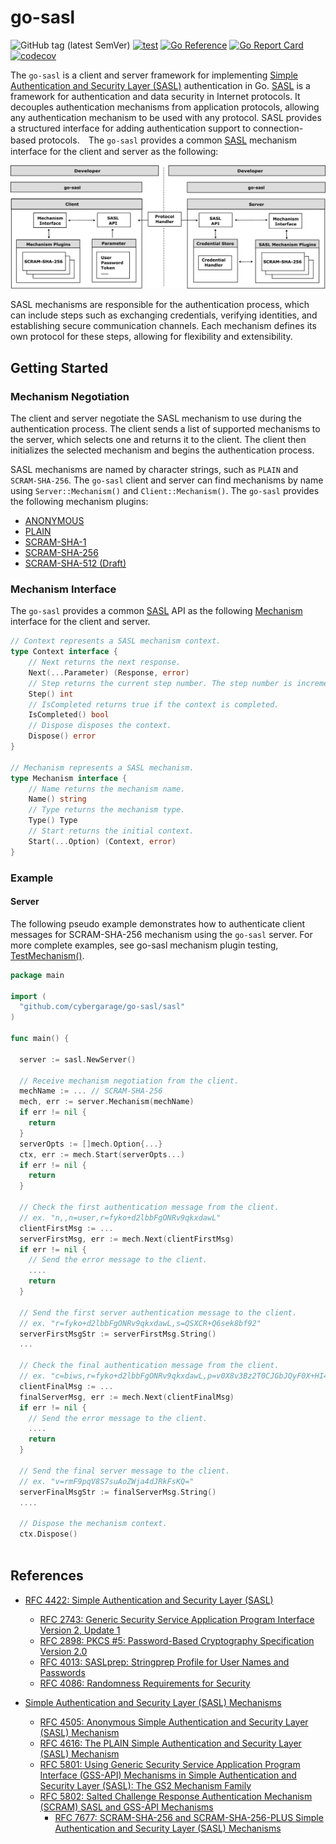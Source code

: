 # go-sasl

![GitHub tag (latest SemVer)](https://img.shields.io/github/v/tag/cybergarage/go-sasl)
[![test](https://github.com/cybergarage/go-sasl/actions/workflows/make.yml/badge.svg)](https://github.com/cybergarage/go-sasl/actions/workflows/make.yml)
[![Go Reference](https://pkg.go.dev/badge/github.com/cybergarage/go-sasl.svg)](https://pkg.go.dev/github.com/cybergarage/go-sasl)
 [![Go Report Card](https://img.shields.io/badge/go%20report-A%2B-brightgreen)](https://goreportcard.com/report/github.com/cybergarage/go-sasl) 
 [![codecov](https://codecov.io/gh/cybergarage/go-sasl/graph/badge.svg?token=OCU5V0H3OX)](https://codecov.io/gh/cybergarage/go-sasl)

The `go-sasl` is a client and server framework for implementing [Simple Authentication and Security Layer (SASL)](https://datatracker.ietf.org/doc/html/rfc4422) authentication in Go. 
[SASL](https://datatracker.ietf.org/doc/html/rfc4422) is a framework for authentication and data security in Internet protocols. It decouples authentication mechanisms from application protocols, allowing any authentication mechanism to be used with any protocol. SASL provides a structured interface for adding authentication support to connection-based protocols.　The `go-sasl` provides a common [SASL](https://datatracker.ietf.org/doc/html/rfc4422) mechanism interface for the client and server as the following:


![](doc/img/framework.png)

SASL mechanisms are responsible for the authentication process, which can include steps such as exchanging credentials, verifying identities, and establishing secure communication channels. Each mechanism defines its own protocol for these steps, allowing for flexibility and extensibility.

## Getting Started

### Mechanism Negotiation

The client and server negotiate the SASL mechanism to use during the authentication process. The client sends a list of supported mechanisms to the server, which selects one and returns it to the client. The client then initializes the selected mechanism and begins the authentication process.

SASL mechanisms are named by character strings, such as `PLAIN` and `SCRAM-SHA-256`. The `go-sasl` client and server can find mechanisms by name using `Server::Mechanism()` and `Client::Mechanism()`.  The `go-sasl` provides the following mechanism plugins:

- [ANONYMOUS](https://datatracker.ietf.org/doc/html/rfc4505)
- [PLAIN](https://datatracker.ietf.org/doc/html/rfc4616)
- [SCRAM-SHA-1](https://datatracker.ietf.org/doc/html/rfc5802)
- [SCRAM-SHA-256](https://datatracker.ietf.org/doc/html/rfc7677)
- [SCRAM-SHA-512 (Draft)](https://datatracker.ietf.org/doc/draft-melnikov-scram-sha-512/)

### Mechanism Interface

The `go-sasl` provides a common [SASL](https://datatracker.ietf.org/doc/html/rfc4422) API as the following [Mechanism](https://github.com/cybergarage/go-sasl/blob/main/sasl/mech/mechanism.go) interface for the client and server.

```go
// Context represents a SASL mechanism context.
type Context interface {
    // Next returns the next response.
    Next(...Parameter) (Response, error)
    // Step returns the current step number. The step number is incremented by one after each call to Next.
    Step() int
    // IsCompleted returns true if the context is completed.
    IsCompleted() bool
    // Dispose disposes the context.
    Dispose() error
}

// Mechanism represents a SASL mechanism.
type Mechanism interface {
    // Name returns the mechanism name.
    Name() string
    // Type returns the mechanism type.
    Type() Type
    // Start returns the initial context.
    Start(...Option) (Context, error)
}
```
### Example

#### Server

The following pseudo example demonstrates how to authenticate client messages for SCRAM-SHA-256 mechanism using the `go-sasl` server. For more complete examples, see go-sasl mechanism plugin testing, [TestMechanism()](https://github.com/cybergarage/go-sasl/blob/main/sasltest/mech/plugin_test.go).

```go
package main

import (
  "github.com/cybergarage/go-sasl/sasl"
)

func main() {

  server := sasl.NewServer()

  // Receive mechanism negotiation from the client.  
  mechName := ... // SCRAM-SHA-256
  mech, err := server.Mechanism(mechName)
  if err != nil {
    return
  }
  serverOpts := []mech.Option{...}
  ctx, err := mech.Start(serverOpts...)
  if err != nil {
    return
  }

  // Check the first authentication message from the client.
  // ex. "n,,n=user,r=fyko+d2lbbFgONRv9qkxdawL"
  clientFirstMsg := ...　
  serverFirstMsg, err := mech.Next(clientFirstMsg)
  if err != nil {
    // Send the error message to the client.
    ....
    return
  }

  // Send the first server authentication message to the client.
  // ex. "r=fyko+d2lbbFgONRv9qkxdawL,s=QSXCR+Q6sek8bf92"
  serverFirstMsgStr := serverFirstMsg.String() 
  ...

  // Check the final authentication message from the client.
  // ex. "c=biws,r=fyko+d2lbbFgONRv9qkxdawL,p=v0X8v3Bz2T0CJGbJQyF0X+HI4Ts="
  clientFinalMsg := ... 
  finalServerMsg, err := mech.Next(clientFinalMsg)
  if err != nil {
    // Send the error message to the client.
    ....
    return
  }

  // Send the final server message to the client.
  // ex. "v=rmF9pqV8S7suAoZWja4dJRkFsKQ="
  serverFinalMsgStr := finalServerMsg.String()
  ....

  // Dispose the mechanism context.
  ctx.Dispose()
  
```



## References

- [RFC 4422: Simple Authentication and Security Layer (SASL)](https://datatracker.ietf.org/doc/html/rfc4422)
  - [RFC 2743: Generic Security Service Application Program Interface Version 2, Update 1](https://datatracker.ietf.org/doc/html/rfc2743)
  - [RFC 2898: PKCS #5: Password-Based Cryptography Specification Version 2.0](https://datatracker.ietf.org/doc/html/rfc2898)
  - [RFC 4013: SASLprep: Stringprep Profile for User Names and Passwords](https://datatracker.ietf.org/doc/html/rfc4013)
  - [RFC 4086: Randomness Requirements for Security](https://datatracker.ietf.org/doc/html/rfc4086)

- [Simple Authentication and Security Layer (SASL) Mechanisms](https://www.iana.org/assignments/sasl-mechanisms/sasl-mechanisms.xhtml)
  - [RFC 4505: Anonymous Simple Authentication and Security Layer (SASL) Mechanism](https://www.rfc-editor.org/rfc/rfc4505.html)
  - [RFC 4616: The PLAIN Simple Authentication and Security Layer (SASL) Mechanism](https://datatracker.ietf.org/doc/html/rfc4616)
  - [RFC 5801: Using Generic Security Service Application Program Interface (GSS-API) Mechanisms in Simple Authentication and Security Layer (SASL): The GS2 Mechanism Family](https://www.rfc-editor.org/rfc/rfc5801)
  - [RFC 5802: Salted Challenge Response Authentication Mechanism (SCRAM) SASL and GSS-API Mechanisms](https://datatracker.ietf.org/doc/html/rfc5802)
    - [RFC 7677: SCRAM-SHA-256 and SCRAM-SHA-256-PLUS Simple Authentication and Security Layer (SASL) Mechanisms](https://datatracker.ietf.org/doc/html/rfc7677)
